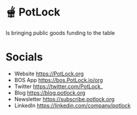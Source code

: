 # 🫕 PotLock
Is bringing public goods funding to the table


# Socials
- Website https://PotLock.org
- BOS App https://bos.PotLock.io/org
- Twitter https://twitter.com/PotLock_
- Blog https://blog.potlock.org
- Newsletter https://subscribe.potlock.org
- LinkedIn https://linkedin.com/company/potlock
